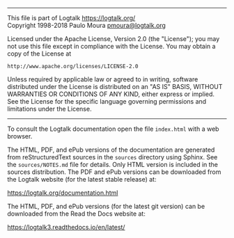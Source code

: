 ________________________________________________________________________

This file is part of Logtalk <https://logtalk.org/>  
Copyright 1998-2018 Paulo Moura <pmoura@logtalk.org>

Licensed under the Apache License, Version 2.0 (the "License");
you may not use this file except in compliance with the License.
You may obtain a copy of the License at

    http://www.apache.org/licenses/LICENSE-2.0

Unless required by applicable law or agreed to in writing, software
distributed under the License is distributed on an "AS IS" BASIS,
WITHOUT WARRANTIES OR CONDITIONS OF ANY KIND, either express or implied.
See the License for the specific language governing permissions and
limitations under the License.
________________________________________________________________________


To consult the Logtalk documentation open the file `index.html` with a
web browser.

The HTML, PDF, and ePub versions of the documentation are generated from
reStructuredText sources in the `sources` directory using Sphinx. See the
`sources/NOTES.md` file for details. Only HTML version is included in the
sources distribution. The PDF and ePub versions can be downloaded from the
Logtalk website (for the latest stable release) at:

https://logtalk.org/documentation.html

The HTML, PDF, and ePub versions (for the latest git version) can be
downloaded from the Read the Docs website at:

https://logtalk3.readthedocs.io/en/latest/
